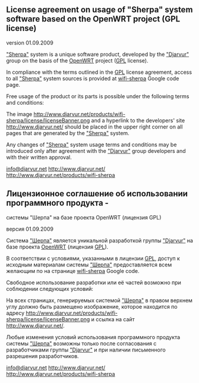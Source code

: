## License agreement on usage of "Sherpa" system software based on the OpenWRT project (GPL license)


version 01.09.2009


["Sherpa"](http://www.djarvur.net/products/wifi-sherpa) system is a unique software product, developed by the ["Djarvur"](http://www.djarvur.net/) group on the basis of the [OpenWRT](http://openwrt.org) project ([GPL](http://www.gnu.org/copyleft/gpl.html) license).


In compliance with the terms outlined in the [GPL](http://www.gnu.org/copyleft/gpl.html) license agreement, access to all ["Sherpa"](http://www.djarvur.net/products/wifi-sherpa) system sources is provided at [wifi-sherpa](https://github.com/Djarvur/wifi-sherpa) Google code page.


Free usage of the product or its parts is possible under the following terms and conditions:


The image http://www.djarvur.net/products/wifi-sherpa/license/licenseBanner.png and a hyperlink to the developers' site http://www.djarvur.net/ should be placed in the upper right corner on all pages that are generated by the ["Sherpa"](http://www.djarvur.net/products/wifi-sherpa) system.


Any changes of ["Sherpa"](http://www.djarvur.net/products/wifi-sherpa) system usage terms and conditions may be introduced only after agreement with the ["Djarvur"](http://www.djarvur.net/) group developers and with their written approval.


info@djarvur.net 
http://www.djarvur.net/
http://www.djarvur.net/products/wifi-sherpa

## Лицензионное соглашение об использовании программного продукта -
системы "Шерпа" на базе проекта OpenWRT (лицензия GPL)


версия 01.09.2009


Система ["Шерпа"](http://www.djarvur.net/products/wifi-sherpa) является уникальной разработкой группы ["Djarvur"](http://www.djarvur.net/) на базе проекта [OpenWRT](http://openwrt.org) (лицензия [GPL](http://www.gnu.org/copyleft/gpl.html)).


В соответствии с условиями, указанными в лицензии [GPL](http://www.gnu.org/copyleft/gpl.html), доступ к исходным материалам системы ["Шерпа"](http://www.djarvur.net/products/wifi-sherpa) предоставляется всем желающим по на странице [wifi-sherpa](https://github.com/Djarvur/wifi-sherpa) Google code.


Свободное использование разработки или её частей возможно при соблюдении следующих условий:


На всех страницах, генерируемых системой ["Шерпа"](http://www.djarvur.net/products/wifi-sherpa) в правом верхнем углу должно быть размещено изображение, которое находится по адресу http://www.djarvur.net/products/wifi-sherpa/license/licenseBanner.png и ссылка на сайт http://www.djarvur.net/.


Любые изменения условий использования программного продукта системы ["Шерпа"](http://www.djarvur.net/products/wifi-sherpa) возможны только после согласования с разработчиками группы ["Djarvur"](http://www.djarvur.net/) и при наличии письменного разрешения разработчиков.


info@djarvur.net 
http://www.djarvur.net/
http://www.djarvur.net/products/wifi-sherpa
